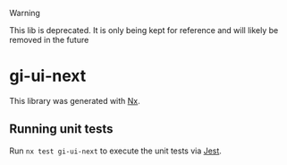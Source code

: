 > [!WARNING]
> This lib is deprecated. It is only being kept for reference and will likely be removed in the future

# gi-ui-next

This library was generated with [Nx](https://nx.dev).

## Running unit tests

Run `nx test gi-ui-next` to execute the unit tests via [Jest](https://jestjs.io).
